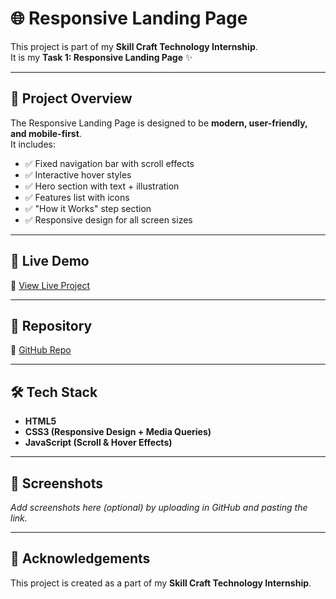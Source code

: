 # 🌐 Responsive Landing Page  

This project is part of my **Skill Craft Technology Internship**.  
It is my **Task 1: Responsive Landing Page** ✨  

---

## 📌 Project Overview  
The Responsive Landing Page is designed to be **modern, user-friendly, and mobile-first**.  
It includes:  
- ✅ Fixed navigation bar with scroll effects  
- ✅ Interactive hover styles  
- ✅ Hero section with text + illustration  
- ✅ Features list with icons  
- ✅ "How it Works" step section  
- ✅ Responsive design for all screen sizes  

---

## 🚀 Live Demo  
🔗 [View Live Project](https://yasolipsabhoi.github.io/SCT_WD_1/)  

---

## 📂 Repository  
🔗 [GitHub Repo](https://github.com/YasolipsaBhoi/SCT_WD_1)  

---

## 🛠️ Tech Stack  
- **HTML5**  
- **CSS3 (Responsive Design + Media Queries)**  
- **JavaScript (Scroll & Hover Effects)**  

---

## 📸 Screenshots  
_Add screenshots here (optional) by uploading in GitHub and pasting the link._  

---

## 🙌 Acknowledgements  
This project is created as a part of my **Skill Craft Technology Internship**.  
